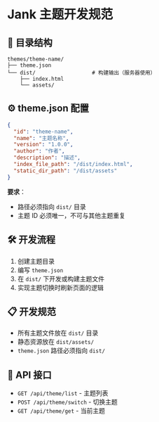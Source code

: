 # Jank 主题开发规范

## 📁 目录结构

```
themes/theme-name/
├── theme.json
└── dist/                  # 构建输出（服务器使用）
    ├── index.html
    └── assets/
```

## ⚙️ theme.json 配置

```json
{
  "id": "theme-name",
  "name": "主题名称",
  "version": "1.0.0",
  "author": "作者",
  "description": "描述",
  "index_file_path": "/dist/index.html",
  "static_dir_path": "/dist/assets"
}
```

**要求**：
- 路径必须指向 `dist/` 目录
- 主题 ID 必须唯一，不可与其他主题重复

## 🛠️ 开发流程

1. 创建主题目录
2. 编写 `theme.json`
3. 在 `dist/` 下开发或构建主题文件
4. 实现主题切换时刷新页面的逻辑

## 📋 开发规范

- 所有主题文件放在 `dist/` 目录
- 静态资源放在 `dist/assets/`
- `theme.json` 路径必须指向 `dist/`

## 🔧 API 接口

- `GET /api/theme/list` - 主题列表
- `POST /api/theme/switch` - 切换主题
- `GET /api/theme/get` - 当前主题
